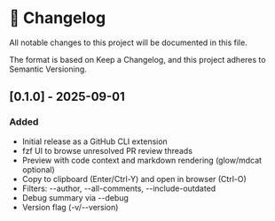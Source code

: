 # 📝 Changelog

All notable changes to this project will be documented in this file.

The format is based on Keep a Changelog, and this project adheres to Semantic Versioning.

## [0.1.0] - 2025-09-01

### Added

- Initial release as a GitHub CLI extension
- fzf UI to browse unresolved PR review threads
- Preview with code context and markdown rendering (glow/mdcat optional)
- Copy to clipboard (Enter/Ctrl-Y) and open in browser (Ctrl-O)
- Filters: --author, --all-comments, --include-outdated
- Debug summary via --debug
- Version flag (-v/--version)

